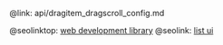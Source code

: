 @link: api/dragitem_dragscroll_config.md

@seolinktop: [web development library](https://webix.com)
@seolink: [list ui](https://webix.com/widget/list/)